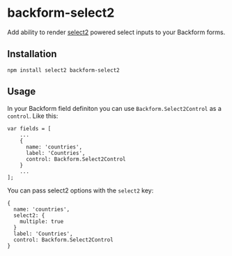 backform-select2
=========

Add ability to render [select2](https://select2.github.io/) powered select inputs to your Backform forms.

## Installation

  `npm install select2 backform-select2`

## Usage
In your Backform field definiton you can use `Backform.Select2Control` as a `control`. Like this:

    var fields = [
        ...
        {
          name: 'countries',
          label: 'Countries',
          control: Backform.Select2Control
        }
        ...
    ];
You can pass select2 options with the `select2` key:

    {
      name: 'countries',
      select2: {
        multiple: true
      }
      label: 'Countries',
      control: Backform.Select2Control
    }
